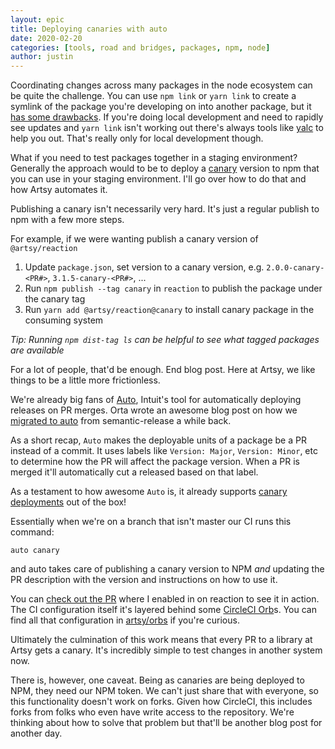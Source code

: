 ```yaml
---
layout: epic
title: Deploying canaries with auto
date: 2020-02-20
categories: [tools, road and bridges, packages, npm, node]
author: justin
---
```


Coordinating changes across many packages in the node ecosystem can be quite the challenge. You can use `npm link`
or `yarn link` to create a symlink of the package you're developing on into another package, but it
[has some drawbacks](https://github.com/yarnpkg/yarn/issues/1761#issuecomment-259706202). If you're doing local
development and need to rapidly see updates and `yarn link` isn't working out there's always tools like
[yalc](https://github.com/whitecolor/yalc#yalc) to help you out. That's really only for local development though.

What if you need to test packages together in a staging environment? Generally the approach would to be to deploy a
[canary](https://martinfowler.com/bliki/CanaryRelease.html) version to npm that you can use in your staging
environment. I'll go over how to do that and how Artsy automates it.

<!-- more -->

Publishing a canary isn't necessarily very hard. It's just a regular publish to npm with a few more steps.

For example, if we were wanting publish a canary version of `@artsy/reaction`

1. Update `package.json`, set version to a canary version, e.g. `2.0.0-canary-<PR#>`, `3.1.5-canary-<PR#>`, ...
2. Run `npm publish --tag canary` in `reaction` to publish the package under the canary tag
3. Run `yarn add @artsy/reaction@canary` to install canary package in the consuming system

_Tip: Running `npm dist-tag ls` can be helpful to see what tagged packages are available_

For a lot of people, that'd be enough. End blog post. Here at Artsy, we like things to be a little more
frictionless.

We're already big fans of [Auto](https://github.com/intuit/auto), Intuit's tool for automatically deploying
releases on PR merges. Orta wrote an awesome blog post on how we
[migrated to auto](https://artsy.github.io/blog/2019/01/03/label-based-prs/) from semantic-release a while back.

As a short recap, `Auto` makes the deployable units of a package be a PR instead of a commit. It uses labels like
`Version: Major`, `Version: Minor`, etc to determine how the PR will affect the package version. When a PR is
merged it'll automatically cut a released based on that label.

As a testament to how awesome `Auto` is, it already supports
[canary deployments](https://intuit.github.io/auto/pages/generated/canary.html) out of the box!

Essentially when we're on a branch that isn't master our CI runs this command:

```
auto canary
```

and auto takes care of publishing a canary version to NPM _and_ updating the PR description with the version and
instructions on how to use it.

You can [check out the PR](https://github.com/artsy/reaction/pull/3168) where I enabled in on reaction to see it in
action. The CI configuration itself it's layered behind some
[CircleCI Orb](https://circleci.com/docs/2.0/orb-intro/)s. You can find all that configuration in
[artsy/orbs](https://github.com/artsy/orbs) if you're curious.

Ultimately the culmination of this work means that every PR to a library at Artsy gets a canary. It's incredibly
simple to test changes in another system now.

There is, however, one caveat. Being as canaries are being deployed to NPM, they need our NPM token. We can't just
share that with everyone, so this functionality doesn't work on forks. Given how CircleCI, this includes forks from
folks who even have write access to the repository. We're thinking about how to solve that problem but that'll be
another blog post for another day.
